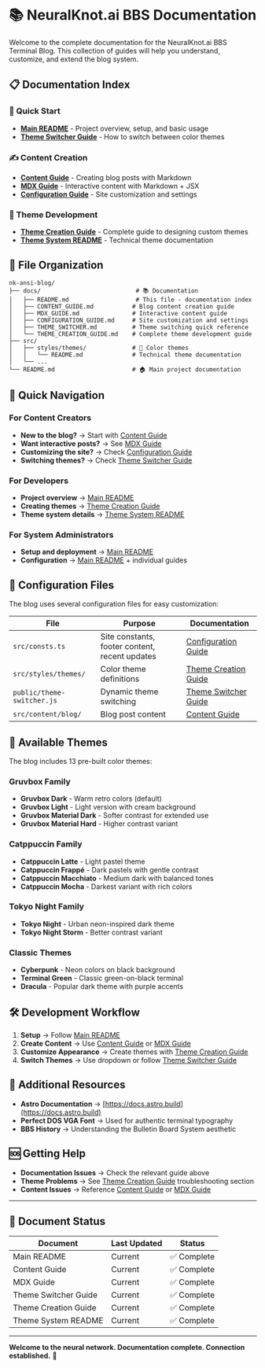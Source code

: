 # 📚 NeuralKnot.ai BBS Documentation

Welcome to the complete documentation for the NeuralKnot.ai BBS Terminal Blog. This collection of guides will help you understand, customize, and extend the blog system.

## 📋 Documentation Index

### 🚀 Quick Start
- **[Main README](../README.md)** - Project overview, setup, and basic usage
- **[Theme Switcher Guide](THEME_SWITCHER.md)** - How to switch between color themes

### ✍️ Content Creation
- **[Content Guide](CONTENT_GUIDE.md)** - Creating blog posts with Markdown
- **[MDX Guide](MDX_GUIDE.md)** - Interactive content with Markdown + JSX
- **[Configuration Guide](CONFIGURATION_GUIDE.md)** - Site customization and settings

### 🎨 Theme Development
- **[Theme Creation Guide](THEME_CREATION_GUIDE.md)** - Complete guide to designing custom themes
- **[Theme System README](../src/styles/themes/README.md)** - Technical theme documentation

## 📂 File Organization

```
nk-ansi-blog/
├── docs/                           # 📚 Documentation
│   ├── README.md                   # This file - documentation index
│   ├── CONTENT_GUIDE.md           # Blog content creation guide
│   ├── MDX_GUIDE.md               # Interactive content guide
│   ├── CONFIGURATION_GUIDE.md     # Site customization and settings
│   ├── THEME_SWITCHER.md          # Theme switching quick reference
│   └── THEME_CREATION_GUIDE.md    # Complete theme development guide
├── src/
│   ├── styles/themes/             # 🎨 Color themes
│   │   └── README.md              # Technical theme documentation
│   └── ...
└── README.md                      # 🏠 Main project documentation
```

## 🎯 Quick Navigation

### For Content Creators
- **New to the blog?** → Start with [Content Guide](CONTENT_GUIDE.md)
- **Want interactive posts?** → See [MDX Guide](MDX_GUIDE.md)
- **Customizing the site?** → Check [Configuration Guide](CONFIGURATION_GUIDE.md)
- **Switching themes?** → Check [Theme Switcher Guide](THEME_SWITCHER.md)

### For Developers
- **Project overview** → [Main README](../README.md)
- **Creating themes** → [Theme Creation Guide](THEME_CREATION_GUIDE.md)
- **Theme system details** → [Theme System README](../src/styles/themes/README.md)

### For System Administrators
- **Setup and deployment** → [Main README](../README.md)
- **Configuration** → [Main README](../README.md) + individual guides

## 🔧 Configuration Files

The blog uses several configuration files for easy customization:

| File | Purpose | Documentation |
|------|---------|---------------|
| `src/consts.ts` | Site constants, footer content, recent updates | [Configuration Guide](CONFIGURATION_GUIDE.md) |
| `src/styles/themes/` | Color theme definitions | [Theme Creation Guide](THEME_CREATION_GUIDE.md) |
| `public/theme-switcher.js` | Dynamic theme switching | [Theme Switcher Guide](THEME_SWITCHER.md) |
| `src/content/blog/` | Blog post content | [Content Guide](CONTENT_GUIDE.md) |

## 🎨 Available Themes

The blog includes 13 pre-built color themes:

### Gruvbox Family
- **Gruvbox Dark** - Warm retro colors (default)
- **Gruvbox Light** - Light version with cream background  
- **Gruvbox Material Dark** - Softer contrast for extended use
- **Gruvbox Material Hard** - Higher contrast variant

### Catppuccin Family  
- **Catppuccin Latte** - Light pastel theme
- **Catppuccin Frappé** - Dark pastels with gentle contrast
- **Catppuccin Macchiato** - Medium dark with balanced tones
- **Catppuccin Mocha** - Darkest variant with rich colors

### Tokyo Night Family
- **Tokyo Night** - Urban neon-inspired dark theme
- **Tokyo Night Storm** - Better contrast variant

### Classic Themes
- **Cyberpunk** - Neon colors on black background
- **Terminal Green** - Classic green-on-black terminal
- **Dracula** - Popular dark theme with purple accents

## 🛠️ Development Workflow

1. **Setup** → Follow [Main README](../README.md)
2. **Create Content** → Use [Content Guide](CONTENT_GUIDE.md) or [MDX Guide](MDX_GUIDE.md)
3. **Customize Appearance** → Create themes with [Theme Creation Guide](THEME_CREATION_GUIDE.md)
4. **Switch Themes** → Use dropdown or follow [Theme Switcher Guide](THEME_SWITCHER.md)

## 📖 Additional Resources

- **Astro Documentation** → [https://docs.astro.build](https://docs.astro.build)
- **Perfect DOS VGA Font** → Used for authentic terminal typography
- **BBS History** → Understanding the Bulletin Board System aesthetic

## 🆘 Getting Help

- **Documentation Issues** → Check the relevant guide above
- **Theme Problems** → See [Theme Creation Guide](THEME_CREATION_GUIDE.md) troubleshooting section
- **Content Issues** → Reference [Content Guide](CONTENT_GUIDE.md) or [MDX Guide](MDX_GUIDE.md)

---

## 📄 Document Status

| Document | Last Updated | Status |
|----------|-------------|---------|
| Main README | Current | ✅ Complete |
| Content Guide | Current | ✅ Complete |
| MDX Guide | Current | ✅ Complete |
| Theme Switcher Guide | Current | ✅ Complete |
| Theme Creation Guide | Current | ✅ Complete |
| Theme System README | Current | ✅ Complete |

---

**Welcome to the neural network. Documentation complete. Connection established.** 🔌